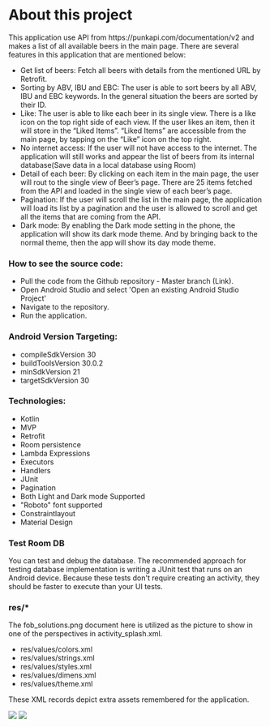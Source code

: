 <h1>About this project</h1>
<p>This application use API from https://punkapi.com/documentation/v2 and makes a list of all available beers in the main page. There are several features in this application that are mentioned below:</p>
<ul>
<li>Get list of beers:  Fetch all beers with details from the mentioned URL by Retrofit.</li>
<li>Sorting by ABV, IBU and EBC: The user is able to sort beers by all ABV, IBU and EBC keywords. In the general situation the beers are sorted by their ID.</li>
<li>Like: The user is able to like each beer in its single view. There is a like icon on the top right side of each view. If the user likes an item, then it will store in the “Liked Items”. “Liked Items” are accessible from the main page, by tapping on the “Like” icon on the top right. </li>
<li>No internet access: If the user will not have access to the internet. The application will still works and appear the list of beers from its internal database(Save data in a local database using Room)</li>
<li>Detail of each beer: By clicking on each item in the main page, the user will rout to the single view of Beer’s page. There are 25 items fetched from the API and loaded in the single view of each beer’s page. </li>
<li>Pagination: If the user will scroll the list in the main page, the application will load its list by a pagination and the user is allowed to scroll and get all the items that are coming from the API.</li>
<li>Dark mode: By enabling the Dark mode setting in the phone, the application will show its dark mode theme. And by bringing back to the normal theme, then the app will show its day mode theme.</li>
</ul>


<h3>How to see the source code:</h3> 
<ul>
<li>Pull the code from the Github repository - Master branch (Link).</li>
<li>Open Android Studio and select 'Open an existing Android Studio Project'</li>
<li>Navigate to the repository.</li>
<li>Run the application.</li>
</ul>
 
<h3>Android Version Targeting:</h3> 
<ul>
<li>compileSdkVersion 30</li>
<li>buildToolsVersion 30.0.2</li>
<li>minSdkVersion 21</li>
<li>targetSdkVersion 30</li>
</ul>
 
<h3>Technologies:</h3> 
<ul>
<li>Kotlin</li>
<li>MVP</li>
<li>Retrofit</li>
<li>Room persistence</li>
<li>Lambda Expressions</li>
<li>Executors</li>
<li>Handlers</li>
<li>JUnit</li>
<li>Pagination</li>
<li>Both Light and Dark mode Supported </li>
<li>"Roboto" font supported </li>
<li>Constraintlayout</li>
<li>Material Design</li>
</ul>
 
<h3>Test Room DB</h3>
<p>You can test and debug the database. The recommended approach for testing database implementation is writing a JUnit test that runs on an Android device. Because these tests don't require creating an activity, they should be faster to execute than your UI tests.

<h3>res/*</h3> 
The fob_solutions.png document here is utilized as the picture to show in one of the perspectives in activity_splash.xml.
<ul>
<li>res/values/colors.xml</li>
<li>res/values/strings.xml</li>
<li>res/values/styles.xml</li>
<li>res/values/dimens.xml</li>
<li>res/values/theme.xml</li>
</ul>
These XML records depict extra assets remembered for the application.

<img src="https://i.ibb.co/23KYDXx/2021-01-04-14-09-01.jpg"></img>
<img src="https://i.ibb.co/k52TVkg/2021-01-04-14-08-51.jpg"></img>



